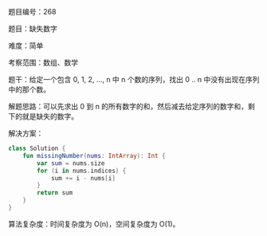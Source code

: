 题目编号：268

题目：缺失数字

难度：简单

考察范围：数组、数学

题干：给定一个包含 0, 1, 2, ..., n 中 n 个数的序列，找出 0 .. n 中没有出现在序列中的那个数。

解题思路：可以先求出 0 到 n 的所有数字的和，然后减去给定序列的数字和，剩下的就是缺失的数字。

解决方案：

```kotlin
class Solution {
    fun missingNumber(nums: IntArray): Int {
        var sum = nums.size
        for (i in nums.indices) {
            sum += i - nums[i]
        }
        return sum
    }
}
```

算法复杂度：时间复杂度为 O(n)，空间复杂度为 O(1)。
